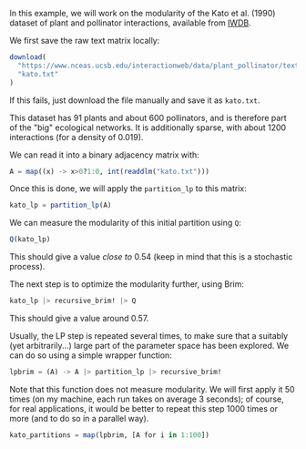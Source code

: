 In this example, we will work on the modularity of the Kato et al. (1990)
dataset of plant and pollinator interactions, available from [IWDB][IWDB].

[IWDB]: https://www.nceas.ucsb.edu/interactionweb/html/kato_1990.html

We first save the raw text matrix locally:

```julia
download(
  "https://www.nceas.ucsb.edu/interactionweb/data/plant_pollinator/text/kato_matr_f.txt",
  "kato.txt"
)
```

If this fails, just download the file manually and save it as `kato.txt`.

This dataset has 91 plants and about 600 pollinators, and is therefore part of
the "big" ecological networks. It is additionally sparse, with about 1200
interactions (for a density of 0.019).

We can read it into a binary adjacency matrix with:

```julia
A = map((x) -> x>0?1:0, int(readdlm("kato.txt")))
```

Once this is done, we will apply the `partition_lp` to this matrix:

```julia
kato_lp = partition_lp(A)
```

We can measure the modularity of this initial partition using `Q`:

```julia
Q(kato_lp)
```

This should give a value *close to* 0.54 (keep in mind that this is a stochastic
process).

The next step is to optimize the modularity further, using Brim:

```julia
kato_lp |> recursive_brim! |> Q
```

This should give a value around 0.57.

Usually, the LP step is repeated several times, to make sure that a suitably
(yet arbitrarily...) large part of the parameter space has been explored. We can
do so using a simple wrapper function:

```julia
lpbrim = (A) -> A |> partition_lp |> recursive_brim!
```

Note that this function does not measure modularity. We will first apply it 50
times (on my machine, each run takes on average 3 seconds); of course, for real
applications, it would be better to repeat this step 1000 times or more (and to
do so in a parallel way).

```julia
kato_partitions = map(lpbrim, [A for i in 1:100])
```
